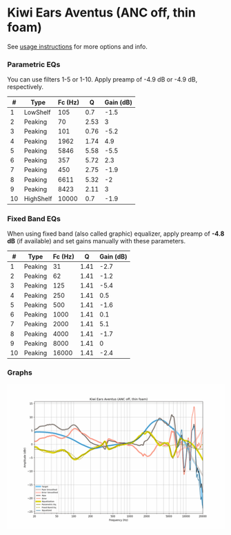 # Kiwi Ears Aventus (ANC off, thin foam)
See [usage instructions](https://github.com/jaakkopasanen/AutoEq#usage) for more options and info.

### Parametric EQs
You can use filters 1-5 or 1-10. Apply preamp of -4.9 dB or -4.9 dB, respectively.

|   # | Type      |   Fc (Hz) |    Q |   Gain (dB) |
|-----|-----------|-----------|------|-------------|
|   1 | LowShelf  |       105 | 0.7  |        -1.5 |
|   2 | Peaking   |        70 | 2.53 |         3   |
|   3 | Peaking   |       101 | 0.76 |        -5.2 |
|   4 | Peaking   |      1962 | 1.74 |         4.9 |
|   5 | Peaking   |      5846 | 5.58 |        -5.5 |
|   6 | Peaking   |       357 | 5.72 |         2.3 |
|   7 | Peaking   |       450 | 2.75 |        -1.9 |
|   8 | Peaking   |      6611 | 5.32 |        -2   |
|   9 | Peaking   |      8423 | 2.11 |         3   |
|  10 | HighShelf |     10000 | 0.7  |        -1.9 |

### Fixed Band EQs
When using fixed band (also called graphic) equalizer, apply preamp of **-4.8 dB** (if available) and set gains manually with these parameters.

|   # | Type    |   Fc (Hz) |    Q |   Gain (dB) |
|-----|---------|-----------|------|-------------|
|   1 | Peaking |        31 | 1.41 |        -2.7 |
|   2 | Peaking |        62 | 1.41 |        -1.2 |
|   3 | Peaking |       125 | 1.41 |        -5.4 |
|   4 | Peaking |       250 | 1.41 |         0.5 |
|   5 | Peaking |       500 | 1.41 |        -1.6 |
|   6 | Peaking |      1000 | 1.41 |         0.1 |
|   7 | Peaking |      2000 | 1.41 |         5.1 |
|   8 | Peaking |      4000 | 1.41 |        -1.7 |
|   9 | Peaking |      8000 | 1.41 |         0   |
|  10 | Peaking |     16000 | 1.41 |        -2.4 |

### Graphs
![](./Kiwi%20Ears%20Aventus%20(ANC%20off,%20thin%20foam).png)
